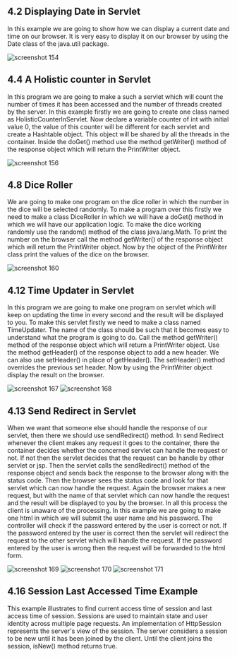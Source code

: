 4.2 Displaying Date in Servlet
------------------------------
In this example we are going to show how we can display a current date and time on our browser. It is very easy to display it on our browser by using the Date class of the java.util package.

![screenshot 154](https://cloud.githubusercontent.com/assets/16977137/13036173/4637cff8-d386-11e5-931b-4f34056834ec.png)

4.4 A Holistic counter in Servlet
---------------------------------
In this program we are going to make a such a servlet which will count the number of times it has been accessed and the number of threads created by the server.
In this example firstly we are going to create one class named as HolisticCounterInServlet. Now declare a variable counter of int with initial value 0, the value of this counter will be different for each servlet and create a Hashtable object. This object will be shared by all the threads in the container. Inside the doGet() method use the method getWriter() method of the response object which will return the PrintWriter object. 

![screenshot 156](https://cloud.githubusercontent.com/assets/16977137/13036170/27ea660a-d386-11e5-8269-044736280520.png)


4.8 Dice Roller
---------------
We are going to make one program on the dice roller in which the number in the dice will be selected randomly.
To make a program over this firstly we need to make a class DiceRoller in which we will have a doGet() method in which we will have our application logic. To make the dice working randomly use the random() method of the class java.lang.Math. To print the number on the browser call the method getWriter() of the response object which will return the PrintWriter object. Now by the object of the PrintWriter class print the values of the dice on the browser. 

![screenshot 160](https://cloud.githubusercontent.com/assets/16977137/13036162/fbd1c766-d385-11e5-9684-92295770cb67.png)


4.12 Time Updater in Servlet
----------------------------
In this program we are going to make one program on servlet which will keep on updating the time in every second and the result will be displayed to you.
To make this servlet firstly we need to make a class named TimeUpdater.  The name of the class should be such that it becomes easy to understand what the program is going to do. Call the method getWriter() method of the response object which will return a PrintWriter object. Use the method getHeader() of the response object to add a new header. We can also use setHeader() in place of getHeader(). The setHeader() method overrides the previous set header. Now by using the PrintWriter object display the result on the browser.

![screenshot 167](https://cloud.githubusercontent.com/assets/16977137/13036153/ccd9968c-d385-11e5-94ca-aa7a78228acc.png)
![screenshot 168](https://cloud.githubusercontent.com/assets/16977137/13036155/d2948e92-d385-11e5-84e1-6068f742e81b.png)


4.13 Send Redirect in Servlet
-----------------------------
When we want that someone else should handle the response of our servlet, then there we should use sendRedirect() method.
In send Redirect whenever the client makes any request it goes to the container, there the container decides whether the concerned servlet can handle the request or not. If not then the servlet decides that the request can be handle by other servlet or jsp. Then the servlet calls the sendRedirect() method of the response object and sends back the response to the browser along with the status code. Then the browser sees the status code and look for that servlet which can now handle the request. Again the browser makes a new request, but with the name of that servlet which can now handle the request and the result will be displayed to you by the browser. In all this process the client is unaware of the processing.
In this example we are going to make one html in which we will submit the user name and his password. The controller will check if the password entered by the user is correct or not. If the password entered by the user is correct then the servlet will redirect the request to the other servlet which will handle the request. If the password entered by the user is wrong then the request will be forwarded to the html form.

![screenshot 169](https://cloud.githubusercontent.com/assets/16977137/13036138/7cc1437a-d385-11e5-9199-dfa61fd2122e.png)
![screenshot 170](https://cloud.githubusercontent.com/assets/16977137/13036141/81f7ebdc-d385-11e5-87ca-768d509e5268.png)
![screenshot 171](https://cloud.githubusercontent.com/assets/16977137/13036143/88472b38-d385-11e5-8c20-0741d7a44576.png)



4.16 Session Last Accessed Time Example
---------------------------------------
This example illustrates to find current  access time of session  and last access time of session. Sessions are used to maintain state and user identity across multiple page requests. An implementation of HttpSession represents the server's view of the session. The server considers a session to be new until it has been joined by the client. Until the client joins the session, isNew() method returns true.


